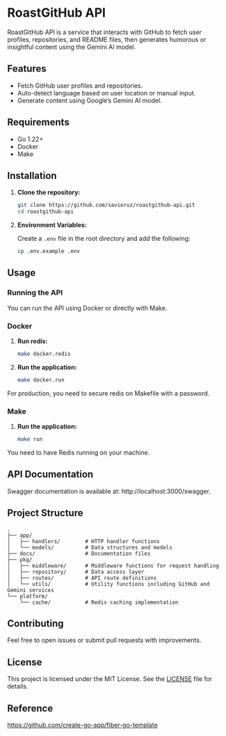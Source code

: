 # RoastGitHub API

RoastGitHub API is a service that interacts with GitHub to fetch user profiles, repositories, and README files, then generates humorous or insightful content using the Gemini AI model.

## Features

- Fetch GitHub user profiles and repositories.
- Auto-detect language based on user location or manual input.
- Generate content using Google’s Gemini AI model.

## Requirements

- Go 1.22+
- Docker
- Make

## Installation

1. **Clone the repository:**

    ```bash
    git clone https://github.com/savioruz/roastgithub-api.git
    cd roastgithub-api
    ```

2. **Environment Variables:**

   Create a `.env` file in the root directory and add the following:

    ```bash
    cp .env.example .env
    ```

## Usage

### Running the API

You can run the API using Docker or directly with Make.

### Docker

1. **Run redis:**

    ```bash
   make docker.redis
   ```

2. **Run the application:**

    ```bash
    make docker.run
    ```

For production, you need to secure redis on Makefile with a password.

### Make

1. **Run the application:**

    ```bash
    make run
    ```

You need to have Redis running on your machine.

## API Documentation

Swagger documentation is available at: http://localhost:3000/swagger.

## Project Structure

```
.
├── app/
│   ├── handlers/        # HTTP handler functions
│   └── models/          # Data structures and models
├── docs/                # Documentation files
├── pkg/
│   ├── middleware/      # Middleware functions for request handling
│   ├── repository/      # Data access layer
│   ├── routes/          # API route definitions
│   └── utils/           # Utility functions including GitHub and Gemini services
└── platform/
    └── cache/           # Redis caching implementation

```

## Contributing

Feel free to open issues or submit pull requests with improvements.

## License

This project is licensed under the MIT License. See the [LICENSE](LICENSE) file for details.

## Reference

https://github.com/create-go-app/fiber-go-template
